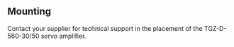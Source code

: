 ## Mounting
Contact your supplier for technical support in the placement of the TGZ-D-560-30/50 servo amplifier.